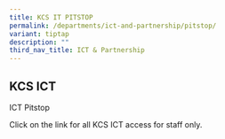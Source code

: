 ```yaml
---
title: KCS IT PITSTOP
permalink: /departments/ict-and-partnership/pitstop/
variant: tiptap
description: ""
third_nav_title: ICT & Partnership
---
```

<h2>KCS ICT</h2><p><a rel="noopener noreferrer nofollow" target="_blank">ICT Pitstop</a></p><p>Click on the link for all KCS ICT access for staff only.</p>